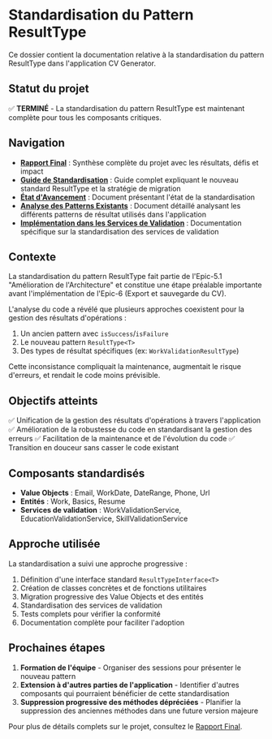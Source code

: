 # Standardisation du Pattern ResultType

Ce dossier contient la documentation relative à la standardisation du pattern ResultType dans l'application CV Generator.

## Statut du projet

✅ **TERMINÉ** - La standardisation du pattern ResultType est maintenant complète pour tous les composants critiques.

## Navigation

- [**Rapport Final**](./final-report.md) : Synthèse complète du projet avec les résultats, défis et impact
- [**Guide de Standardisation**](./result-type-standard-guide.md) : Guide complet expliquant le nouveau standard ResultType et la stratégie de migration
- [**État d'Avancement**](./standardisation-progress.md) : Document présentant l'état de la standardisation
- [**Analyse des Patterns Existants**](./result-patterns-analysis.md) : Document détaillé analysant les différents patterns de résultat utilisés dans l'application
- [**Implémentation dans les Services de Validation**](./validation-services-implementation.md) : Documentation spécifique sur la standardisation des services de validation

## Contexte

La standardisation du pattern ResultType fait partie de l'Epic-5.1 "Amélioration de l'Architecture" et constitue une étape préalable importante avant l'implémentation de l'Epic-6 (Export et sauvegarde du CV).

L'analyse du code a révélé que plusieurs approches coexistent pour la gestion des résultats d'opérations :

1. Un ancien pattern avec `isSuccess`/`isFailure`
2. Le nouveau pattern `ResultType<T>`
3. Des types de résultat spécifiques (ex: `WorkValidationResultType`)

Cette inconsistance compliquait la maintenance, augmentait le risque d'erreurs, et rendait le code moins prévisible.

## Objectifs atteints

✅ Unification de la gestion des résultats d'opérations à travers l'application
✅ Amélioration de la robustesse du code en standardisant la gestion des erreurs
✅ Facilitation de la maintenance et de l'évolution du code
✅ Transition en douceur sans casser le code existant

## Composants standardisés

- **Value Objects** : Email, WorkDate, DateRange, Phone, Url
- **Entités** : Work, Basics, Resume
- **Services de validation** : WorkValidationService, EducationValidationService, SkillValidationService

## Approche utilisée

La standardisation a suivi une approche progressive :

1. Définition d'une interface standard `ResultTypeInterface<T>`
2. Création de classes concrètes et de fonctions utilitaires
3. Migration progressive des Value Objects et des entités
4. Standardisation des services de validation
5. Tests complets pour vérifier la conformité
6. Documentation complète pour faciliter l'adoption

## Prochaines étapes

1. **Formation de l'équipe** - Organiser des sessions pour présenter le nouveau pattern
2. **Extension à d'autres parties de l'application** - Identifier d'autres composants qui pourraient bénéficier de cette standardisation
3. **Suppression progressive des méthodes dépréciées** - Planifier la suppression des anciennes méthodes dans une future version majeure

Pour plus de détails complets sur le projet, consultez le [Rapport Final](./final-report.md).
